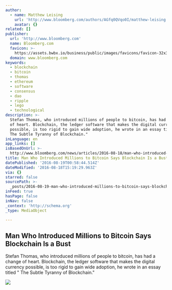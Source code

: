 ```yaml
---
author:
  - name: Matthew Leising
    url: 'http://www.bloomberg.com/authors/AGfq0QVqo0I/matthew-leising'
    avatar: {}
related: []
publisher:
  url: 'http://www.bloomberg.com'
  name: Bloomberg.com
  favicon: >-
    https://assets.bwbx.io/business/public/images/favicons/favicon-32x32-d2b81a9373.png
  domain: www.bloomberg.com
keywords:
  - blockchain
  - bitcoin
  - thomas
  - ethereum
  - software
  - consensus
  - dao
  - ripple
  - lego
  - technological
description: >-
  Stefan Thomas, who introduced millions of people to bitcoin, has had a change
  of heart. Blockchain, the ledger software that makes the digital currency
  possible, is too rigid to gain wide adoption, he wrote in an essay titled "
  The Subtle Tyranny of Blockchain."
inLanguage: en
app_links: []
isBasedOnUrl: >-
  http://www.bloomberg.com/news/articles/2016-08-18/man-who-introduced-millions-to-bitcoin-says-blockchain-is-a-bust
title: Man Who Introduced Millions to Bitcoin Says Blockchain Is a Bust
datePublished: '2016-08-19T00:58:44.514Z'
dateModified: '2016-08-18T15:19:29.963Z'
via: {}
starred: false
sourcePath: >-
  _posts/2016-08-19-man-who-introduced-millions-to-bitcoin-says-blockchain-is-a.md
inFeed: true
hasPage: false
inNav: false
_context: 'http://schema.org'
_type: MediaObject

---
```

<article style=""><h1>Man Who Introduced Millions to Bitcoin Says Blockchain Is a Bust</h1><p>Stefan Thomas, who introduced millions of people to bitcoin, has had a change of heart. Blockchain, the ledger software that makes the digital currency possible, is too rigid to gain wide adoption, he wrote in an essay titled " The Subtle Tyranny of Blockchain."</p><img src="https://assets.bwbx.io/images/users/iqjWHBFdfxIU/i8KqYq9PVvuI/v1/-1x-1.jpg" /></article>